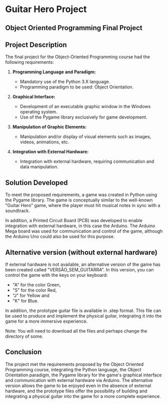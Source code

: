 # Guitar Hero Project

## Object Oriented Programming Final Project

## Project Description
The final project for the Object-Oriented Programming course had the following requirements:

1. **Programming Language and Paradigm:**
   - Mandatory use of the Python 3.X language.
   - Programming paradigm to be used: Object Orientation.

2. **Graphical Interface:**
   - Development of an executable graphic window in the Windows operating system.
   - Use of the Pygame library exclusively for game development.

3. **Manipulation of Graphic Elements:**
   - Manipulation and/or display of visual elements such as images, videos, animations, etc.

4. **Integration with External Hardware:**
   - Integration with external hardware, requiring communication and data manipulation.

## Solution Developed
To meet the proposed requirements, a game was created in Python using the Pygame library. The game is conceptually similar to the well-known "Guitar Hero" game, where the player must hit musical notes in sync with a soundtrack.

In addition, a Printed Circuit Board (PCB) was developed to enable integration with external hardware, in this case the Arduino. The Arduino Mega board was used for communication and control of the game, although the Arduino Uno could also be used for this purpose.

## Alternative version (without external hardware)
If external hardware is not available, an alternative version of the game has been created called "VERSÂO_SEM_GUITARRA". In this version, you can control the game with the keys on your keyboard:
- "A" for the color Green,
- "S" for the color Red,
- "J" for Yellow and
- "K" for Blue.

In addition, the prototype guitar file is available in .step format. This file can be used to produce and implement the physical guitar, integrating it into the game for a more immersive experience.

Note: You will need to download all the files and perhaps change the directory of some.

## Conclusion
The project met the requirements proposed by the Object Oriented Programming course, integrating the Python language, the Object Orientation paradigm, the Pygame library for the game's graphical interface and communication with external hardware via Arduino. The alternative version allows the game to be enjoyed even in the absence of external hardware, and the prototype files offer the possibility of building and integrating a physical guitar into the game for a more complete experience.